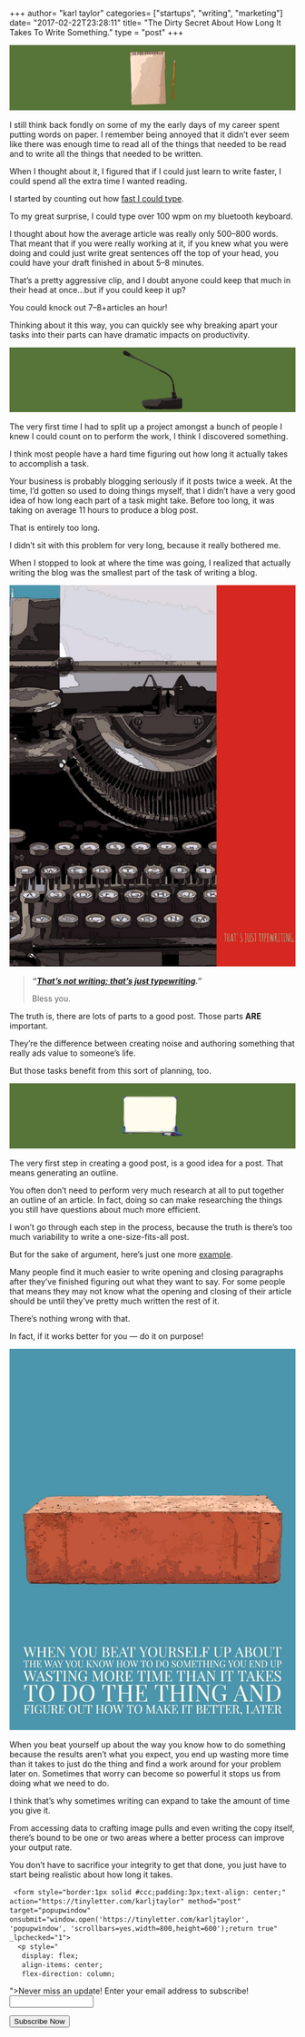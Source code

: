 +++
author= "karl taylor"
categories= ["startups", "writing", "marketing"]
date= "2017-02-22T23:28:11"
title= "The Dirty Secret About How Long It Takes To Write Something."
type = "post"
+++

  ![](https://raw.githubusercontent.com/karljtaylor/kjt/blog/content/assets/29416-1p-tzf0nmsp9mxhizyisrrg.png)  


 I still think back fondly on some of my the early days of my career spent putting words on paper. I remember being annoyed that it didn’t ever seem like there was enough time to read all of the things that needed to be read and to write all the things that needed to be written.

 When I thought about it, I figured that if I could just learn to write faster, I could spend all the extra time I wanted reading.

 I started by counting out how [fast I could type](http://www.typingtest.com/).

 To my great surprise, I could type over 100 wpm on my bluetooth keyboard.

 I thought about how the average article was really only 500–800 words. That meant that if you were really working at it, if you knew what you were doing and could just write great sentences off the top of your head, you could have your draft finished in about 5–8 minutes.

 That’s a pretty aggressive clip, and I doubt anyone could keep that much in their head at once…but if you could keep it up?

 You could knock out 7–8+articles an hour!

 Thinking about it this way, you can quickly see why breaking apart your tasks into their parts can have dramatic impacts on productivity.

  ![](https://raw.githubusercontent.com/karljtaylor/kjt/blog/content/assets/f77c2-1ncoagrywfetk5ysf-cuvlw.png)  


 The very first time I had to split up a project amongst a bunch of people I knew I could count on to perform the work, I think I discovered something.

 I think most people have a hard time figuring out how long it actually takes to accomplish a task.

 Your business is probably blogging seriously if it posts twice a week. At the time, I’d gotten so used to doing things myself, that I didn’t have a very good idea of how long each part of a task might take. Before too long, it was taking on average 11 hours to produce a blog post.

 That is entirely too long.

 I didn’t sit with this problem for very long, because it really bothered me.

 When I stopped to look at where the time was going, I realized that actually writing the blog was the smallest part of the task of writing a blog.

  ![](https://raw.githubusercontent.com/karljtaylor/kjt/blog/content/assets/e38a1-13776roslnt9trfednfc8mg.jpeg)  



>  ***“***[***That’s not writing; that’s just typewriting***](http://quoteinvestigator.com/2015/09/18/typing/)***.”***
>
>  Bless you.

 The truth is, there are lots of parts to a good post. Those parts **ARE** important.

 They’re the difference between creating noise and authoring something that really ads value to someone’s life.

 But those tasks benefit from this sort of planning, too.

  ![](https://raw.githubusercontent.com/karljtaylor/kjt/blog/content/assets/1e2a5-1tnsrmlzoss7cvkfjrzlnhq.png)  


 The very first step in creating a good post, is a good idea for a post. That means generating an outline.

 You often don’t need to perform very much research at all to put together an outline of an article. In fact, doing so can make researching the things you still have questions about much more efficient.

 I won’t go through each step in the process, because the truth is there’s too much variability to write a one-size-fits-all post.

 But for the sake of argument, here’s just one more [example](https://analytics.sonnetaylor.com/but-how-long-will-this-take-bfa1f1fd97c3#.bqwqu3gi5).

 Many people find it much easier to write opening and closing paragraphs after they’ve finished figuring out what they want to say. For some people that means they may not know what the opening and closing of their article should be until they’ve pretty much written the rest of it.

 There’s nothing wrong with that.

 In fact, if it works better for you — do it on purpose!

  ![](https://raw.githubusercontent.com/karljtaylor/kjt/blog/content/assets/80a9a-1koridndu54zcgbbgj1mahw.jpeg)  


 When you beat yourself up about the way you know how to do something because the results aren’t what you expect, you end up wasting more time than it takes to just do the thing and find a work around for your problem later on. Sometimes that worry can become so powerful it stops us from doing what we need to do.

 I think that’s why sometimes writing can expand to take the amount of time you give it.

 From accessing data to crafting image pulls and even writing the copy itself, there’s bound to be one or two areas where a better process can improve your output rate.

 You don’t have to sacrifice your integrity to get that done, you just have to start being realistic about how long it takes.


     <form style="border:1px solid #ccc;padding:3px;text-align: center;" action="https://tinyletter.com/karljtaylor" method="post" target="popupwindow" onsubmit="window.open('https://tinyletter.com/karljtaylor', 'popupwindow', 'scrollbars=yes,width=800,height=600');return true" _lpchecked="1">
      <p style="
       display: flex;
       align-items: center;
       flex-direction: column;
   "><label for="tlemail">Never miss an update! Enter your email address to subscribe!</label>
        <input type="text" name="email" id="tlemail" style="
       width: 140px;
   "></p>
      <input type="hidden" value="1" name="embed"><input type="submit" value="Subscribe Now">
   </form>
